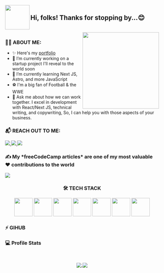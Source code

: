 <img align="left" src="https://blog.joypixels.com/content/images/2019/06/waving_hand_sign_1024.gif" width="80">
<h2> Hi, folks! Thanks for stopping by...😊</h2>

<br clear="left" />

<img align="right" src="https://github.com/ShruAgarwal/ksound22/blob/main/cover.gif" width="250">

### 🙋‍♂️ ABOUT ME: 

- ✨ Here's my [portfolio](http://koladechris.com/)
- 🔭 I’m currently working on a startup project I'll reveal to the world soon
- 🌱 I’m currently learning Next JS, Astro, and more JavaScript
- ⚽ I'm a big fan of Football & the WWE
- 💬 Ask me about how we can work together. I excel in development with React/Next JS, technical writing, and copywriting, So, I can help you with those aspects of your business.

### 📬 REACH OUT TO ME:
<p align="left">
<a href="https://twitter.com/ksound22">
<img src="https://img.shields.io/badge/X-1DA1F2.svg?style=for-the-badge&logo=X&logoColor=white">
</a>
<a href="https://github.com/Ksound22">
<img src="https://img.shields.io/badge/GitHub-181717.svg?style=for-the-badge&logo=GitHub&logoColor=white">
</a>
<a href="https://www.linkedin.com/in/kolade-chris-6a0685199">
<img src="https://img.shields.io/badge/LinkedIn-0A66C2.svg?style=for-the-badge&logo=LinkedIn&logoColor=white">
</a>

<h3> ✍ My *freeCodeCamp articles* are one of my most valuable ♥ contributions to the world</h3>
<a href="https://www.freecodecamp.org/news/author/kolade/">
<img src="https://img.shields.io/badge/freeCodeCamp-0A0A23.svg?style=for-the-badge&logo=freeCodeCamp&logoColor=white">
</a>
</p>



<h3 align="center"> 🛠 TECH STACK </h3>
<p align="center">
<img src="https://img.icons8.com/external-tal-revivo-green-tal-revivo/344/external-mongodb-a-cross-platform-document-oriented-database-program-logo-green-tal-revivo.png" width="60" />
<img src="https://www.orangemantra.com/wp-content/uploads/2019/05/expressjs-icon.png" width="60" />
<img src="https://img.icons8.com/ultraviolet/2x/react--v2.gif" width="60" />
<img src="https://img.icons8.com/color/344/nodejs.png" width="60" />
<img src="https://img.icons8.com/color/344/tailwindcss.png" width="60" />
<img src="https://icons8.com/icon/lckHFUP7nJhG/astro" width="60" />
<img src="https://img.icons8.com/external-tal-revivo-filled-tal-revivo/344/external-netlify-a-cloud-computing-company-that-offers-hosting-and-serverless-backend-services-for-static-websites-logo-filled-tal-revivo.png" width="60" />
</p>



### ⚡ GIHUB 

 <h3> 💻 Profile Stats </h3>
 <br/>
 <p align="center">
  <a href="https://github.com/Ksound22/github-readme-stats">
   <img align="center" src="https://github-readme-stats.vercel.app/api?username=Ksound22&theme=synthwave&show_icons=true" />
  </a>
  <a href="https://github.com/Ksound22/github-readme-streak-stats">
   <img align="center" src="https://github-readme-streak-stats.herokuapp.com/?user=Ksound22&theme=synthwave" />
  </a>
 </p>
 <br/>
